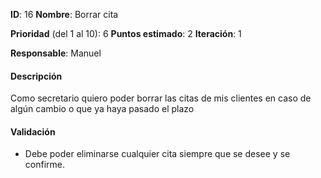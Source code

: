 **ID**: 16
**Nombre**: Borrar cita

**Prioridad** (del 1 al 10): 6
**Puntos estimado**: 2
**Iteración**: 1

**Responsable**: Manuel

#### Descripción
Como secretario quiero poder borrar las citas de mis clientes en caso de algún cambio o que ya haya pasado el plazo

#### Validación
* Debe poder eliminarse cualquier cita siempre que se desee y se confirme.
